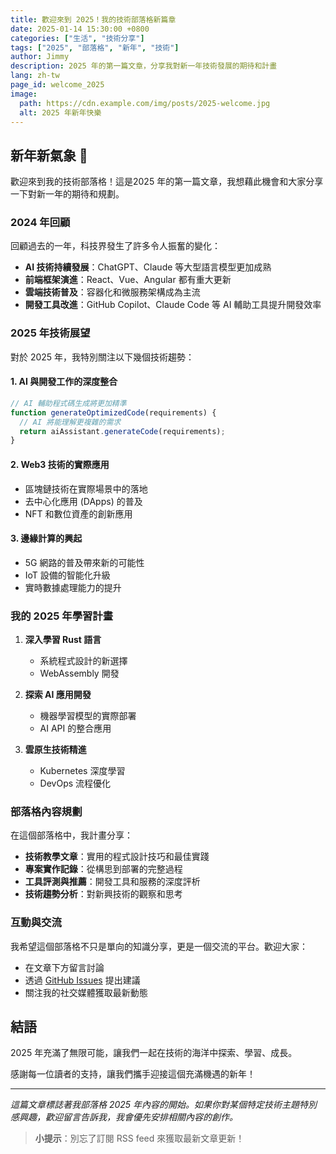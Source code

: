 ```yaml
---
title: 歡迎來到 2025！我的技術部落格新篇章
date: 2025-01-14 15:30:00 +0800
categories: ["生活", "技術分享"]
tags: ["2025", "部落格", "新年", "技術"]
author: Jimmy
description: 2025 年的第一篇文章，分享我對新一年技術發展的期待和計畫
lang: zh-tw
page_id: welcome_2025
image:
  path: https://cdn.example.com/img/posts/2025-welcome.jpg
  alt: 2025 年新年快樂
---
```


## 新年新氣象 🎉

歡迎來到我的技術部落格！這是2025 年的第一篇文章，我想藉此機會和大家分享一下對新一年的期待和規劃。

### 2024 年回顧

回顧過去的一年，科技界發生了許多令人振奮的變化：

- **AI 技術持續發展**：ChatGPT、Claude 等大型語言模型更加成熟
- **前端框架演進**：React、Vue、Angular 都有重大更新
- **雲端技術普及**：容器化和微服務架構成為主流
- **開發工具改進**：GitHub Copilot、Claude Code 等 AI 輔助工具提升開發效率

### 2025 年技術展望

對於 2025 年，我特別關注以下幾個技術趨勢：

#### 1. AI 與開發工作的深度整合
```javascript
// AI 輔助程式碼生成將更加精準
function generateOptimizedCode(requirements) {
  // AI 將能理解更複雜的需求
  return aiAssistant.generateCode(requirements);
}
```

#### 2. Web3 技術的實際應用
- 區塊鏈技術在實際場景中的落地
- 去中心化應用 (DApps) 的普及
- NFT 和數位資產的創新應用

#### 3. 邊緣計算的興起
- 5G 網路的普及帶來新的可能性
- IoT 設備的智能化升級
- 實時數據處理能力的提升

### 我的 2025 年學習計畫

1. **深入學習 Rust 語言**
   - 系統程式設計的新選擇
   - WebAssembly 開發

2. **探索 AI 應用開發**
   - 機器學習模型的實際部署
   - AI API 的整合應用

3. **雲原生技術精進**
   - Kubernetes 深度學習
   - DevOps 流程優化

### 部落格內容規劃

在這個部落格中，我計畫分享：

- **技術教學文章**：實用的程式設計技巧和最佳實踐
- **專案實作記錄**：從構思到部署的完整過程
- **工具評測與推薦**：開發工具和服務的深度評析
- **技術趨勢分析**：對新興技術的觀察和思考

### 互動與交流

我希望這個部落格不只是單向的知識分享，更是一個交流的平台。歡迎大家：

- 在文章下方留言討論
- 透過 [GitHub Issues](https://github.com/Jimmy-web169/Jimmy-web169.github.io/issues) 提出建議
- 關注我的社交媒體獲取最新動態

## 結語

2025 年充滿了無限可能，讓我們一起在技術的海洋中探索、學習、成長。

感謝每一位讀者的支持，讓我們攜手迎接這個充滿機遇的新年！

---

*這篇文章標誌著我部落格 2025 年內容的開始。如果你對某個特定技術主題特別感興趣，歡迎留言告訴我，我會優先安排相關內容的創作。*

> **小提示**：別忘了訂閱 RSS feed 來獲取最新文章更新！
